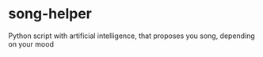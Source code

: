 # song-helper
Python script with artificial intelligence, that proposes you song, depending on your mood
